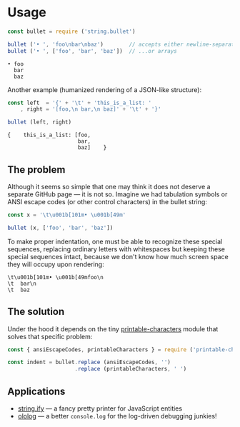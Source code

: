 # Usage

```javascript
const bullet = require ('string.bullet')
```
```javascript
bullet ('• ', 'foo\nbar\nbaz')        // accepts either newline-separated strings...
bullet ('• ', ['foo', 'bar', 'baz'])  // ...or arrays
```
```
• foo
  bar
  baz
```

Another example (humanized rendering of a JSON-like structure):

```javascript
const left  = '{' + '\t' + 'this_is_a_list: '
    , right = '[foo,\n bar,\n baz]' + '\t' + '}'

bullet (left, right)
```
```
{    this_is_a_list: [foo,
                      bar,
                      baz]    }
```

## The problem

Although it seems so simple that one may think it does not deserve a separate GitHub page — it is not so. Imagine we had tabulation symbols or ANSI escape codes (or other control characters) in the bullet string:

```javascript
const x = '\t\u001b[101m• \u001b[49m'

bullet (x, ['foo', 'bar', 'baz'])
```

To make proper indentation, one must be able to recognize these special sequences, replacing ordinary letters with whitespaces but keeping these special sequences intact, because we don't know how much screen space they will occupy upon rendering:

```
\t\u001b[101m• \u001b[49mfoo\n
\t  bar\n
\t  baz
```

## The solution

Under the hood it depends on the tiny [printable-characters](https://github.com/xpl/printable-characters) module that solves that specific problem:

```javascript
const { ansiEscapeCodes, printableCharacters } = require ('printable-characters')
```
```javascript
const indent = bullet.replace (ansiEscapeCodes, '')
                     .replace (printableCharacters, ' ')
```

## Applications

- [string.ify](https://github.com/xpl/string.ify) — a fancy pretty printer for JavaScript entities
- [ololog](https://github.com/xpl/ololog) — a better `console.log` for the log-driven debugging junkies!
